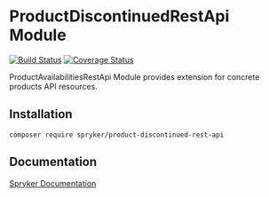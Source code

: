 # ProductDiscontinuedRestApi Module
[![Build Status](https://travis-ci.org/spryker/product-discontinued-rest-api.svg)](https://travis-ci.org/spryker/product-discontinued-rest-api)
[![Coverage Status](https://coveralls.io/repos/github/spryker/product-discontinued-rest-api/badge.svg)](https://coveralls.io/github/spryker/product-discontinued-rest-api)

ProductAvailabilitiesRestApi Module provides extension for concrete products API resources.

## Installation

```
composer require spryker/product-discontinued-rest-api
```

## Documentation

[Spryker Documentation](https://academy.spryker.com/developing_with_spryker/module_guide/modules.html)
